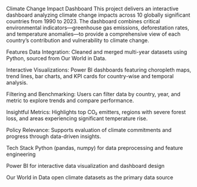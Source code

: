 Climate Change Impact Dashboard
This project delivers an interactive dashboard analyzing climate change impacts across 10 globally significant countries from 1990 to 2023. The dashboard combines critical environmental indicators—greenhouse gas emissions, deforestation rates, and temperature anomalies—to provide a comprehensive view of each country’s contribution and vulnerability to climate change.

Features
Data Integration: Cleaned and merged multi-year datasets using Python, sourced from Our World in Data.

Interactive Visualizations: Power BI dashboards featuring choropleth maps, trend lines, bar charts, and KPI cards for country-wise and temporal analysis.

Filtering and Benchmarking: Users can filter data by country, year, and metric to explore trends and compare performance.

Insightful Metrics: Highlights top CO₂ emitters, regions with severe forest loss, and areas experiencing significant temperature rise.

Policy Relevance: Supports evaluation of climate commitments and progress through data-driven insights.

Tech Stack
Python (pandas, numpy) for data preprocessing and feature engineering

Power BI for interactive data visualization and dashboard design

Our World in Data open climate datasets as the primary data source
